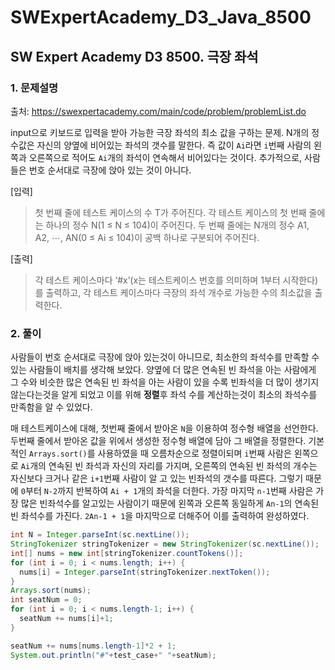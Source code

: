 # SWExpertAcademy_D3_Java_8500

## SW Expert Academy D3 8500. 극장 좌석

### 1. 문제설명

출처: https://swexpertacademy.com/main/code/problem/problemList.do

input으로 키보드로 입력을 받아 가능한 극장 좌석의 최소 값을 구하는 문제. N개의 정수값은 자신의 양옆에 비어있는 좌석의 갯수를 말한다. 즉 값이 `Ai`라면 `i`번째 사람의 왼쪽과 오른쪽으로 적어도 `Ai`개의 좌석이 연속해서 비어있다는 것이다. 추가적으로, 사람들은 번호 순서대로 극장에 앉아 있는 것이 아니다.



[입력]

> 첫 번째 줄에 테스트 케이스의 수 T가 주어진다.
> 각 테스트 케이스의 첫 번째 줄에는 하나의 정수 N(1 ≤ N ≤ 104)이 주어진다.
> 두 번째 줄에는 N개의 정수 A1, A2, ⋯, AN(0 ≤ Ai ≤ 104)이 공백 하나로 구분되어 주어진다.

[출력]

> 각 테스트 케이스마다 ‘#x’(x는 테스트케이스 번호를 의미하며 1부터 시작한다)를 출력하고,
> 각 테스트 케이스마다 극장의 좌석 개수로 가능한 수의 최소값을 출력한다.

### 2. 풀이

사람들이 번호 순서대로 극장에 앉아 있는것이 아니므로, 최소한의 좌석수를 만족할 수 있는 사람들이 배치를 생각해 보았다. 양옆에 더 많은 연속된 빈 좌석을 아는 사람에게 그 수와 비슷한 많은 연속된 빈 좌석을 아는 사람이 있을 수록 빈좌석을 더 많이 생기지 않는다는것을 알게 되었고 이를 위해 **정렬**후 좌석 수를 계산하는것이 최소의 좌석수를 만족함을 알 수 있었다.

매 테스트케이스에 대해, 첫번째 줄에서 받아온 `N`을 이용하여 정수형 배열을 선언한다. 두번째 줄에서 받아온 값을 위에서 생성한 정수형 배열에 담아 그 배열을 정렬한다. 기본적인 `Arrays.sort()`를 사용하였을 때 오름차순으로 정렬이되며 `i`번째 사람은 왼쪽으로 `Ai`개의 연속된 빈 좌석과 자신의 자리를 가지며, 오른쪽의 연속된 빈 좌석의 개수는 자신보다 크거나 같은 `i+1`번째 사람이 알 고 있는 빈좌석의 갯수를 따른다. 그렇기 때문에 `0`부터 `N-2`까지 반복하여 `Ai + 1`개의 좌석을 더한다. 가장 마지막 `n-1`번째 사람은 가장 많은 빈좌석수를 알고있는 사람이기 때문에 왼쪽과 오른쪽 동일하게 `An-1`의 연속된 빈 좌석수를 가진다. `2An-1 + 1`을 마지막으로 더해주어 이를 출력하여 완성하였다.

```java
int N = Integer.parseInt(sc.nextLine());
StringTokenizer stringTokenizer = new StringTokenizer(sc.nextLine());	
int[] nums = new int[stringTokenizer.countTokens()];
for (int i = 0; i < nums.length; i++) {
  nums[i] = Integer.parseInt(stringTokenizer.nextToken());
}
Arrays.sort(nums);
int seatNum = 0;
for (int i = 0; i < nums.length-1; i++) {
  seatNum += nums[i]+1;
}

seatNum += nums[nums.length-1]*2 + 1;
System.out.println("#"+test_case+" "+seatNum);

```
